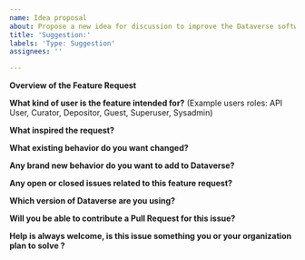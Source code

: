 ```yaml
---
name: Idea proposal
about: Propose a new idea for discussion to improve the Dataverse software!
title: 'Suggestion:'
labels: 'Type: Suggestion'
assignees: ''

---
```


<!--
Thank you for contributing to the Dataverse Project through the creation of a feature request!

More information on ideas/feature requests and contributions can be found in the "Contributing to Dataverse" page:
https://github.com/IQSS/dataverse/blob/develop/CONTRIBUTING.md#ideasfeature-requests

Please fill out as much of the template as you can.
Start below this comment section.
-->

**Overview of the Feature Request**


**What kind of user is the feature intended for?**
(Example users roles: API User, Curator, Depositor, Guest, Superuser, Sysadmin)


**What inspired the request?**


**What existing behavior do you want changed?**


**Any brand new behavior do you want to add to Dataverse?**


**Any open or closed issues related to this feature request?**


**Which version of Dataverse are you using?**


**Will you be able to contribute a Pull Request for this issue?**


**Help is always welcome, is this issue something you or your organization plan to solve ?**
